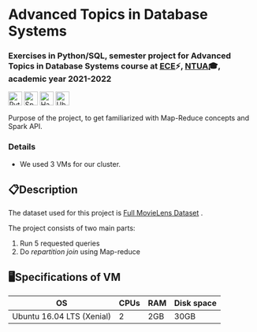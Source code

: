 # Advanced Topics in Database Systems

### Exercises in Python/SQL, semester project for Advanced Topics in Database Systems course at [ECE](https://www.ece.ntua.gr/en)⚡, [NTUA](https://www.ntua.gr/en)🎓, academic year 2021-2022

<img alt="Python" src = "https://img.shields.io/badge/Python-1136AA?style=for-the-badge&logo=python&logoColor=white" height="28"> <img alt="Spark SQL" src = "https://img.shields.io/badge/Spark SQL-important?style=for-the-badge&logo=apachespark&logoColor=white" height="28"> <img alt="Hadoop" src = "https://img.shields.io/badge/Hadoop-blue?style=for-the-badge&logo=apachehadoop&logoColor=black" height="28"> <img alt="Ubuntu Server" src = "https://img.shields.io/badge/Ubuntu Server-E95420?style=for-the-badge&logo=ubuntu&logoColor=white" height="28">

Purpose of the project, to get familiarized with Map-Reduce concepts and Spark API.

### Details
- We used 3 VMs for our cluster.


## 📋**Description**

The dataset used for this project is [Full MovieLens Dataset](http://www.cslab.ntua.gr/courses/atds/movie_data.tar.gz) .


The project consists of two main parts:
1) Run 5 requested queries
2) Do *repartition join* using Map-reduce


## 🖥**Specifications of VM**

|OS | CPUs |RAM |Disk space|  
|----|-----|-------| ------|   
|Ubuntu 16.04 LTS (Xenial)| 2 | 2GB|30GB|
